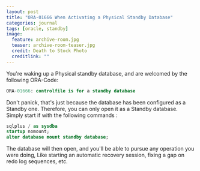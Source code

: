 ```yaml
---
layout: post
title: "ORA-01666 When Activating a Physical Standby Database"
categories: journal
tags: [oracle, standby]
image:
  feature: archive-room.jpg
  teaser: archive-room-teaser.jpg
  credit: Death to Stock Photo
  creditlink: ""
---
```

You're waking up a Physical standby database, and are welcomed by the following ORA-Code:

``` SQL
ORA-01666: controlfile is for a standby database
```

Don't panick, that's just because the database has been configured as a Standby one. Therefore, you can only open it as a Standby database. Simply start if with the following commands :

``` SQL
sqlplus / as sysdba
startup nomount;
alter database mount standby database;
```

The database will then open, and you'll be able to pursue any operation you were doing, Like starting an automatic recovery session, fixing a gap on redo log sequences, etc.
